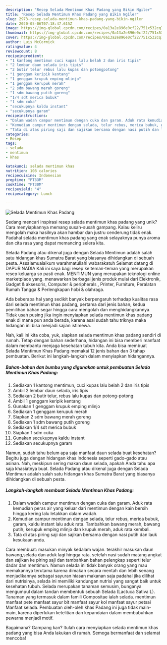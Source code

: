 ```yaml
---
description: "Resep Selada Mentimun Khas Padang yang Bikin Ngiler"
title: "Resep Selada Mentimun Khas Padang yang Bikin Ngiler"
slug: 2973-resep-selada-mentimun-khas-padang-yang-bikin-ngiler
date: 2020-05-06T07:18:47.615Z
image: https://img-global.cpcdn.com/recipes/0a13a2e896e0cf22/751x532cq70/selada-mentimun-khas-padang-foto-resep-utama.jpg
thumbnail: https://img-global.cpcdn.com/recipes/0a13a2e896e0cf22/751x532cq70/selada-mentimun-khas-padang-foto-resep-utama.jpg
cover: https://img-global.cpcdn.com/recipes/0a13a2e896e0cf22/751x532cq70/selada-mentimun-khas-padang-foto-resep-utama.jpg
author: Luis McCormick
ratingvalue: 4
reviewcount: 8
recipeingredient:
- "1 kantong mentimun cuci kupas lalu belah 2 dan iris tipis"
- "2 lembar daun selada iris tipis"
- "2 butir telur rebus lalu kupas dan potongpotong"
- "1 genggam keripik kentang"
- "1 genggam krupuk emping mlinjo"
- "1 genggam kerupuk merah"
- "2 sdm bawang merah goreng"
- "1 sdm bawang putih goreng"
- "1/4 sdt merica bubuk"
- "1 sdm cuka"
- "secukupnya kaldu instant"
- "secukupnya garam"
recipeinstructions:
- "Dalam wadah campur mentimun dengan cuka dan garam. Aduk rata kemudian peras air yang keluar dari mentimun dengan kain bersih hingga kering lalu letakkan dalam wadah."
- "Kemudian campur mentimun dengan selada, telur rebus, merica bubuk, garam, kaldu instant lalu aduk rata. Tambahkan bawang merah, bawang putih, kerupuk emping mlinjo dan krupuk merah, aduk rata kembali."
- "Tata di atas piring saji dan sajikan bersama dengan nasi putih dan lauk kesukaan anda."
categories:
- Resep
tags:
- selada
- mentimun
- khas

katakunci: selada mentimun khas 
nutrition: 108 calories
recipecuisine: Indonesian
preptime: "PT33M"
cooktime: "PT30M"
recipeyield: "4"
recipecategory: Lunch

---
```



![Selada Mentimun Khas Padang](https://img-global.cpcdn.com/recipes/0a13a2e896e0cf22/751x532cq70/selada-mentimun-khas-padang-foto-resep-utama.jpg)

Sedang mencari inspirasi resep selada mentimun khas padang yang unik? Cara menyiapkannya memang susah-susah gampang. Kalau keliru mengolah maka hasilnya akan hambar dan justru cenderung tidak enak. Padahal selada mentimun khas padang yang enak selayaknya punya aroma dan cita rasa yang dapat memancing selera kita.

Selada Padang atau dikenal juga dengan Selada Mentimun adalah salah satu hidangan khas Sumatra Barat yang biasanya dihidangkan di sebuah pesta. Assalamualaikum warahmatullahi wabarakatuh Selamat datang di DAPUR NADIA Kali ini saya bagi resep ke teman-teman yang merupakan resep keluarga so pasti enak. MENTIMUN yang merupakan teknologi online marketplace yang. menawarkan berbagai jenis produk mulai dari Elektronik, Gadget &amp; aksesoris, Computer &amp; peripherals , Printer, Furniture, Peralatan Rumah Tangga &amp; Perlengkapan hobi &amp; olahraga.

Ada beberapa hal yang sedikit banyak berpengaruh terhadap kualitas rasa dari selada mentimun khas padang, pertama dari jenis bahan, kedua pemilihan bahan segar hingga cara mengolah dan menghidangkannya. Tidak usah pusing jika ingin menyiapkan selada mentimun khas padang enak di mana pun anda berada, karena asal sudah tahu triknya maka hidangan ini bisa menjadi sajian istimewa.


Nah, kali ini kita coba, yuk, siapkan selada mentimun khas padang sendiri di rumah. Tetap dengan bahan sederhana, hidangan ini bisa memberi manfaat dalam membantu menjaga kesehatan tubuh kita. Anda bisa membuat Selada Mentimun Khas Padang memakai 12 jenis bahan dan 3 tahap pembuatan. Berikut ini langkah-langkah dalam menyiapkan hidangannya.

<!--inarticleads1-->

##### Bahan-bahan dan bumbu yang digunakan untuk pembuatan Selada Mentimun Khas Padang:

1. Sediakan 1 kantong mentimun, cuci kupas lalu belah 2 dan iris tipis
1. Ambil 2 lembar daun selada, iris tipis
1. Sediakan 2 butir telur, rebus lalu kupas dan potong-potong
1. Ambil 1 genggam keripik kentang
1. Gunakan 1 genggam krupuk emping mlinjo
1. Sediakan 1 genggam kerupuk merah
1. Siapkan 2 sdm bawang merah goreng
1. Sediakan 1 sdm bawang putih goreng
1. Sediakan 1/4 sdt merica bubuk
1. Siapkan 1 sdm cuka
1. Gunakan secukupnya kaldu instant
1. Sediakan secukupnya garam


Namun, sudah tahu belum apa saja manfaat daun selada buat kesehatan? Begitu juga dengan hidangan khas Indonesia seperti gado-gado atau asinan. Nah, meskipun sering makan daun selada, apakah Anda tahu apa saja khasiatnya buat. Selada Padang atau dikenal juga dengan Selada Mentimun adalah salah satu hidangan khas Sumatra Barat yang biasanya dihidangkan di sebuah pesta. 

<!--inarticleads2-->

##### Langkah-langkah membuat Selada Mentimun Khas Padang:

1. Dalam wadah campur mentimun dengan cuka dan garam. Aduk rata kemudian peras air yang keluar dari mentimun dengan kain bersih hingga kering lalu letakkan dalam wadah.
1. Kemudian campur mentimun dengan selada, telur rebus, merica bubuk, garam, kaldu instant lalu aduk rata. Tambahkan bawang merah, bawang putih, kerupuk emping mlinjo dan krupuk merah, aduk rata kembali.
1. Tata di atas piring saji dan sajikan bersama dengan nasi putih dan lauk kesukaan anda.


Cara membuat: masukan minyak kedalam wajan. terakhir masukan daun bawang,selada dan aduk lagi hingga rata. setelah nasi sudah matang angkat dan sajikan ke piring saji dan tambahkan bahan pelengkap seperti telur dadar dan mentimun. Namun selada ini tidak banyak orang yang mau memakannya terutama karena dimakan secara mentah dan lebih senang menjadikannya sebagai sayuran hiasan makanan saja padahal jika dilihat dari nutrisinya, selada ini memiliki kandungan nutrisi yang sangat baik untuk kesehatan tubuh. Selada merupakan tanaman semusim, bunganya mengumpul dalam tandan membentuk sebuah Selada (Lactuca Sativa L). Tanaman yang termasuk dalam famili Compositae ialah selada. mentimun manfaat pete manfaat sayur bit manfaat sayur kol manfaat sayur petsai Manfaat selada. Pembuatan oleh-oleh khas Padang ini juga tidak main-main, karena diperlukan ketelitian dan kepandaian dalam membubuhkan pewarna menjadi motif. 

Bagaimana? Gampang kan? Itulah cara menyiapkan selada mentimun khas padang yang bisa Anda lakukan di rumah. Semoga bermanfaat dan selamat mencoba!
